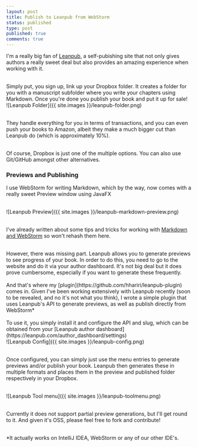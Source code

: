```yaml
---
layout: post
title: Publish to Leanpub from WebStorm
status: published
type: post
published: true
comments: true
---
```


I'm a really big fan of [Leanpub](https://leanpub.com), a self-pubishing site that not only gives authors a really sweet deal but
also provides an amazing experience when working with it.

<br/>
Simply put, you sign up, link up your Dropbox folder. It creates a folder for you with a manuscript subfolder where you write your chapters using Markdown. Once you're done
you publish your book and put it up for sale!

<br/>
![Leanpub Folder]({{ site.images }}/leanpub-folder.png)
<br/>
<br/>

They handle everything for you in terms of transactions, and you can even push your books to Amazon, albeit they make a much bigger cut than Leanpub do (which is approximately 10%).


<br/>
Of course, Dropbox is just one of the multiple options. You can also use Git/GitHub amongst other alternatives.

### Previews and Publishing

I use WebStorm for writing Markdown, which by the way, now comes with a really sweet Preview window using JavaFX

<br/>
![Leanpub Preview]({{ site.images }}/leanpub-markdown-preview.png)
<br/>
<br/>

I've already written about some tips and tricks for working with [Markdown and WebStorm](http://hadihariri.com/2014/01/04/using-webstorm-to-maintain-a-jekyll-site/) so won't rehash them here.


<br/>
However, there was missing part. Leanpub allows you to generate previews to see progress of your book. In order to do this, you need to go
to the website and do it via your author dashboard. It's not big deal but it does prove cumbersome, especially if you want to generate these frequently.
<br/>
<br/>
And that's where my [plugin](https://github.com/hhariri/leanpub-plugin) comes in. Given I've been working extensively with Leanpub recently (soon to be revealed, and no it's not what you think), I wrote a simple plugin that uses Leanpub's API
to generate previews, as well as publish directly from WebStorm*
<br/>
<br/>
To use it, you simply install it and configure the API and slug, which can be obtained from your [Leanpub author dashboard](https://leanpub.com/author_dashboard/settings)

<br/>
![Leanpub Config]({{ site.images }}/leanpub-config.png)
<br/>
<br/>

Once configured, you can simply just use the menu entries to generate previews and/or publish your book. Leanpub then generates these in multiple formats and places them in the preview and published
folder respectively in your Dropbox.

<br/>
![Leanpub Tool menu]({{ site.images }}/leanpub-toolmenu.png)
<br/>
<br/>


Currently it does not support partial preview generations, but I'll get round to it. And given it's OSS, please feel free to fork and contribute!
<br/>
<br/>

*It actually works on IntelliJ IDEA, WebStorm or any of our other IDE's.